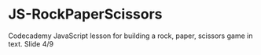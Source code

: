 # JS-RockPaperScissors
Codecademy JavaScript lesson for building a rock, paper, scissors game in text. Slide 4/9
